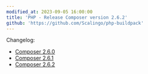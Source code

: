 ```yaml
---
modified_at: 2023-09-05 16:00:00
title: 'PHP - Release Composer version 2.6.2'
github: 'https://github.com/Scalingo/php-buildpack'
---
```


Changelog:

* [Composer 2.6.0](https://github.com/composer/composer/releases/tag/2.6.0)
* [Composer 2.6.1](https://github.com/composer/composer/releases/tag/2.6.1)
* [Composer 2.6.2](https://github.com/composer/composer/releases/tag/2.6.2)
